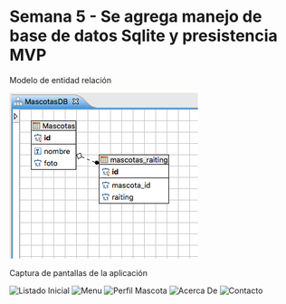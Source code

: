 # Semana 5 - Se agrega manejo de base de datos Sqlite y presistencia MVP

Modelo de entidad relación

![Modelo de Entdad Relación](https://raw.githubusercontent.com/hernanramirez/MascotasSemana5/master/docs/img/ModeloER.png)

Captura de pantallas de la aplicación

![Listado Inicial](https://raw.githubusercontent.com/hernanramirez/MascotasSemana5/master/docs/img/Mascota01.png)
![Menu](https://raw.githubusercontent.com/hernanramirez/MascotasSemana5/master/docs/img/Mascota02.png)
![Perfil Mascota](https://raw.githubusercontent.com/hernanramirez/MascotasSemana5/master/docs/img/Mascota03.png)
![Acerca De](https://raw.githubusercontent.com/hernanramirez/MascotasSemana5/master/docs/img/Mascota04.png)
![Contacto](https://raw.githubusercontent.com/hernanramirez/MascotasSemana5/master/docs/img/Mascota05.png)
